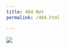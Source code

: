 ```yaml
---
title: 404 Not 
permalink: /404.html

---
```





![](http://karcianki.pl/pics/games/dt/go/missinginaction.jpg)
